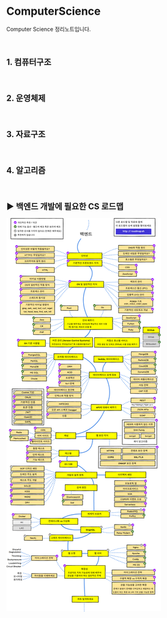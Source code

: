 # ComputerScience

Computer Science 정리노트입니다.  

<br>

## 1. 컴퓨터구조

<br>

## 2. 운영체제

<br>

## 3. 자료구조

<br>

## 4. 알고리즘

<br>

## :arrow_forward: 백엔드 개발에 필요한 CS 로드맵

![map](img/%EB%B0%B1%EC%97%94%EB%93%9C%20%EB%A1%9C%EB%93%9C%EB%A7%B5.png)